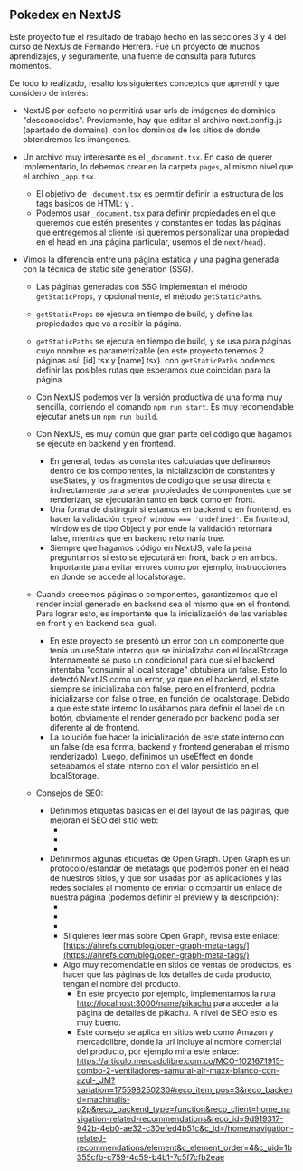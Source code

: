 ## Pokedex en NextJS

Este proyecto fue el resultado de trabajo hecho en las secciones 3 y 4 del curso de NextJs de Fernando Herrera.
Fue un proyecto de muchos aprendizajes, y seguramente, una fuente de consulta para futuros momentos.

De todo lo realizado, resalto los siguientes conceptos que aprendí y que considero de interés:

-   NextJS por defecto no permitirá usar urls de imágenes de dominios "desconocidos". Previamente, hay que editar el archivo next.config.js (apartado de domains), con los dominios de los sitios de donde obtendremos las imángenes.
-   Un archivo muy interesante es el `_document.tsx`. En caso de querer implementarlo, lo debemos crear en la carpeta `pages`, al mismo nivel que el archivo `_app.tsx`.

    -   El objetivo de `_document.tsx` es permitir definir la estructura de los tags básicos de HTML: <head> y <body>.
    -   Podemos usar `_document.tsx` para definir propiedades en el <head> que queremos que estén presentes y constantes en todas las páginas que entregemos al cliente (si queremos personalizar una propiedad en el head en una página particular, usemos el <Head> de `next/head`).

-   Vimos la diferencia entre una página estática y una página generada con la técnica de static site generation (SSG).

    -   Las páginas generadas con SSG implementan el método `getStaticProps`, y opcionalmente, el método `getStaticPaths`.
    -   `getStaticProps` se ejecuta en tiempo de build, y define las propiedades que va a recibir la página.
    -   `getStaticPaths` se ejecuta en tiempo de build, y se usa para páginas cuyo nombre es parametrizable (en este proyecto tenemos 2 páginas así: [id].tsx y [name].tsx). con `getStaticPaths` podemos definir las posibles rutas que esperamos que coincidan para la página.
    -   Con NextJS podemos ver la versión productiva de una forma muy sencilla, corriendo el comando `npm run start`. Es muy recomendable ejecutar anets un `npm run build`.

    -   Con NextJS, es muy común que gran parte del código que hagamos se ejecute en backend y en frontend.

        -   En general, todas las constantes calculadas que definamos dentro de los componentes, la inicialización de constantes y useStates, y los fragmentos de código que se usa directa e indirectamente para setear propiedades de componentes que se renderizan, se ejecutarán tanto en back como en front.
        -   Una forma de distinguir si estamos en backend o en frontend, es hacer la validación `typeof window === 'undefined'`. En frontend, window es de tipo Object y por ende la validación retornará false, mientras que en backend retornaría true.
        -   Siempre que hagamos código en NextJS, vale la pena preguntarnos si esto se ejecutará en front, back o en ambos. Importante para evitar errores como por ejemplo, instrucciones en donde se accede al localstorage.

    -   Cuando creeemos páginas o componentes, garantizemos que el render incial generado en backend sea el mismo que en el frontend. Para lograr esto, es importante que la inicialización de las variables en front y en backend sea igual.
        -   En este proyecto se presentó un error con un componente que tenía un useState interno que se inicializaba con el localStorage. Internamente se puso un condicional para que si el backend intentaba "consumir al local storage" obtubiera un false. Esto lo detectó NextJS como un error, ya que en el backend, el state siempre se inicializaba con false, pero en el frontend, podría inicializarse con false o true, en función de localstorage. Debido a que este state interno lo usábamos para definir el label de un botón, obviamente el render generado por backend podía ser diferente al de frontend.
        -   La solución fue hacer la inicialización de este state interno con un false (de esa forma, backend y frontend generaban el mismo renderizado). Luego, definimos un useEffect en donde seteabamos el state interno con el valor persistido en el localStorage.
    -   Consejos de SEO:
        -   Definimos etiquetas básicas en el <head></head> del layout de las páginas, que mejoran el SEO del sitio web:
            -   <meta name="author">
            -   <meta name="description">
            -   <meta name="keywords">
        -   Definirmos algunas etiquetas de Open Graph. Open Graph es un protocolo/estandar de metatags que podemos poner en el head de nuestros sitios, y que son usadas por las aplicaciones y las redes sociales al momento de enviar o compartir un enlace de nuestra página (podemos definir el preview y la descripción):
            -   <meta name="og:title">
            -   <meta name="og:description">
            -   <meta name="og:image">
            -   Si quieres leer más sobre Open Graph, revisa este enlace: [https://ahrefs.com/blog/open-graph-meta-tags/](https://ahrefs.com/blog/open-graph-meta-tags/)
            -   Algo muy recomendable en sitios de ventas de productos, es hacer que las páginas de los detalles de cada producto, tengan el nombre del producto.
                -   En este proyecto por ejemplo, implementamos la ruta [http://localhost:3000/name/pikachu](http://localhost:3000/name/pikachu) para acceder a la página de detalles de pikachu. A nivel de SEO esto es muy bueno.
                -   Este consejo se aplica en sitios web como Amazon y mercadolibre, donde la url incluye al nombre comercial del producto, por ejemplo mira este enlace: https://articulo.mercadolibre.com.co/MCO-1021671915-combo-2-ventiladores-samurai-air-maxx-blanco-con-azul-_JM?variation=175598250230#reco_item_pos=3&reco_backend=machinalis-p2p&reco_backend_type=function&reco_client=home_navigation-related-recommendations&reco_id=9d919317-942b-4eb0-ae32-c30efed4b51c&c_id=/home/navigation-related-recommendations/element&c_element_order=4&c_uid=1b355cfb-c759-4c59-b4b1-7c5f7cfb2eae
